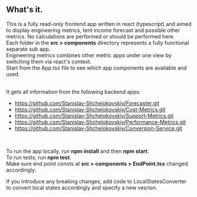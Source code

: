 ## What's it.
This is a fully read-only frontend app written in react (typescript) and aimed to display engineering metrics, tent income forecast and possible other metrics. No calculations are performed or should be performed here.<br>
Each folder in the **src > components** directory represents a fully functional separate sub app.<br>
Engineering metrics combines other metric apps under one view by switching them via react's context.<br>
Start from the App.tsx file to see which app components are available and used.<br><br>

It gets all information from the following backend apps:
 - https://github.com/Stanislav-Shchelokovskiy/Forecaster.git
 - https://github.com/Stanislav-Shchelokovskiy/Cost-Metrics.git
 - https://github.com/Stanislav-Shchelokovskiy/Support-Metrics.git
 - https://github.com/Stanislav-Shchelokovskiy/Performance-Metrics.git
 - https://github.com/Stanislav-Shchelokovskiy/Conversion-Service.git
<br>

To run the app locally, run **npm install** and then **npm start**.<br>
To run tests, run **npm test**.<br>
Make sure end point consts at **src > components > EndPoint.tsx** changed accordingly.
<br>

If you introduce any breaking changes, add code to LocalStatesConverter to convert local states accordingly and specify a new vesrion.
